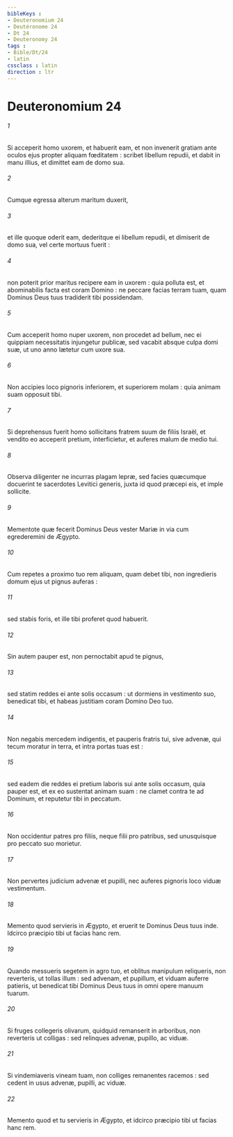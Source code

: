 ```yaml
---
bibleKeys : 
- Deuteronomium 24
- Deutéronome 24
- Dt 24
- Deuteronomy 24
tags : 
- Bible/Dt/24
- latin
cssclass : latin
direction : ltr
---
```


# Deuteronomium 24

###### 1
Si acceperit homo uxorem, et habuerit eam, et non invenerit gratiam ante oculos ejus propter aliquam fœditatem : scribet libellum repudii, et dabit in manu illius, et dimittet eam de domo sua.
###### 2
Cumque egressa alterum maritum duxerit,
###### 3
et ille quoque oderit eam, dederitque ei libellum repudii, et dimiserit de domo sua, vel certe mortuus fuerit :
###### 4
non poterit prior maritus recipere eam in uxorem : quia polluta est, et abominabilis facta est coram Domino : ne peccare facias terram tuam, quam Dominus Deus tuus tradiderit tibi possidendam.
###### 5
Cum acceperit homo nuper uxorem, non procedet ad bellum, nec ei quippiam necessitatis injungetur publicæ, sed vacabit absque culpa domi suæ, ut uno anno lætetur cum uxore sua.
###### 6
Non accipies loco pignoris inferiorem, et superiorem molam : quia animam suam opposuit tibi.
###### 7
Si deprehensus fuerit homo sollicitans fratrem suum de filiis Israël, et vendito eo acceperit pretium, interficietur, et auferes malum de medio tui.
###### 8
Observa diligenter ne incurras plagam lepræ, sed facies quæcumque docuerint te sacerdotes Levitici generis, juxta id quod præcepi eis, et imple sollicite.
###### 9
Mementote quæ fecerit Dominus Deus vester Mariæ in via cum egrederemini de Ægypto.
###### 10
Cum repetes a proximo tuo rem aliquam, quam debet tibi, non ingredieris domum ejus ut pignus auferas :
###### 11
sed stabis foris, et ille tibi proferet quod habuerit.
###### 12
Sin autem pauper est, non pernoctabit apud te pignus,
###### 13
sed statim reddes ei ante solis occasum : ut dormiens in vestimento suo, benedicat tibi, et habeas justitiam coram Domino Deo tuo.
###### 14
Non negabis mercedem indigentis, et pauperis fratris tui, sive advenæ, qui tecum moratur in terra, et intra portas tuas est :
###### 15
sed eadem die reddes ei pretium laboris sui ante solis occasum, quia pauper est, et ex eo sustentat animam suam : ne clamet contra te ad Dominum, et reputetur tibi in peccatum.
###### 16
Non occidentur patres pro filiis, neque filii pro patribus, sed unusquisque pro peccato suo morietur.
###### 17
Non pervertes judicium advenæ et pupilli, nec auferes pignoris loco viduæ vestimentum.
###### 18
Memento quod servieris in Ægypto, et eruerit te Dominus Deus tuus inde. Idcirco præcipio tibi ut facias hanc rem.
###### 19
Quando messueris segetem in agro tuo, et oblitus manipulum reliqueris, non reverteris, ut tollas illum : sed advenam, et pupillum, et viduam auferre patieris, ut benedicat tibi Dominus Deus tuus in omni opere manuum tuarum.
###### 20
Si fruges collegeris olivarum, quidquid remanserit in arboribus, non reverteris ut colligas : sed relinques advenæ, pupillo, ac viduæ.
###### 21
Si vindemiaveris vineam tuam, non colliges remanentes racemos : sed cedent in usus advenæ, pupilli, ac viduæ.
###### 22
Memento quod et tu servieris in Ægypto, et idcirco præcipio tibi ut facias hanc rem.
